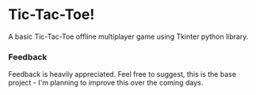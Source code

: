#   Tic-Tac-Toe!

A basic Tic-Tac-Toe offline multiplayer game using Tkinter python library. 

### Feedback

Feedback is heavily appreciated. Feel free to suggest, this is the base project - I'm planning to improve this over the coming days.